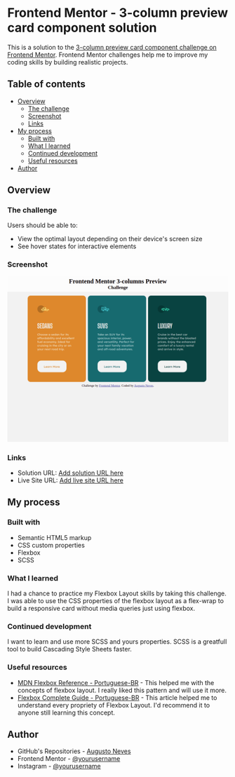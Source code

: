# Frontend Mentor - 3-column preview card component solution

This is a solution to the [3-column preview card component challenge on Frontend Mentor](https://www.frontendmentor.io/challenges/3column-preview-card-component-pH92eAR2-). Frontend Mentor challenges help me to improve my coding skills by building realistic projects. 

## Table of contents

- [Overview](#overview)
  - [The challenge](#the-challenge)
  - [Screenshot](#screenshot)
  - [Links](#links)
- [My process](#my-process)
  - [Built with](#built-with)
  - [What I learned](#what-i-learned)
  - [Continued development](#continued-development)
  - [Useful resources](#useful-resources)
- [Author](#author)


## Overview

### The challenge

Users should be able to:

- View the optimal layout depending on their device's screen size
- See hover states for interactive elements

### Screenshot

![](./screenshoot.png)

### Links

- Solution URL: [Add solution URL here](https://your-solution-url.com)
- Live Site URL: [Add live site URL here](https://your-live-site-url.com)

## My process

### Built with

- Semantic HTML5 markup
- CSS custom properties
- Flexbox
- SCSS

### What I learned

I had a chance to practice my Flexbox Layout skills by taking this challenge. I was able to use the CSS properties of the flexbox layout as a flex-wrap to build a responsive card without media queries just using flexbox.


### Continued development

I want to learn and use more SCSS and yours properties. SCSS is a greatfull tool to build Cascading Style Sheets faster.

### Useful resources

- [MDN Flexbox Reference - Portuguese-BR](https://developer.mozilla.org/pt-BR/docs/Learn/CSS/CSS_layout/Flexbox) - This helped me with the concepts of flexbox layout. I really liked this pattern and will use it more.
- [Flexbox Complete Guide - Portuguese-BR](https://www.example.com) - This article helped me to understand every propriety of Flexbox Layout. I'd recommend it to anyone still learning this concept.

## Author

- GitHub's Repositories - [Augusto Neves](https://github.com/Augusto-Neves)
- Frontend Mentor - [@yourusername](https://www.frontendmentor.io/profile/Augusto-Neves)
- Instagram - [@yourusername](https://www.twitter.com/yourusername)
